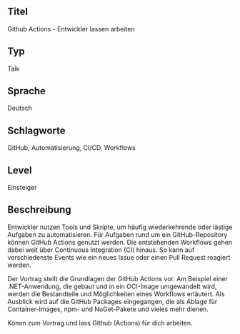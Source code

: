 ## Titel
Github Actions - Entwickler lassen arbeiten

## Typ
Talk

## Sprache
Deutsch

## Schlagworte
GitHub, Automatisierung, CI/CD, Workflows

## Level
Einsteiger

## Beschreibung

Entwickler nutzen Tools und Skripte, um häufig wiederkehrende oder lästige Aufgaben zu automatisieren. Für Aufgaben rund um ein GitHub-Repository können GitHub Actions genutzt werden. Die entstehenden Workflows gehen dabei weit über Continuous Integration (CI) hinaus. So kann auf verschiedenste Events wie ein neues Issue oder einen Pull Request reagiert werden.

Der Vortrag stellt die Grundlagen der GitHub Actions vor. Am Beispiel einer .NET-Anwendung, die gebaut und in ein OCI-Image umgewandelt wird, werden die Bestandteile und Möglichkeiten eines Workflows erläutert. Als Ausblick wird auf die GitHub Packages eingegangen, die als Ablage für Container-Images, npm- und NuGet-Pakete und vieles mehr dienen.

Komm zum Vortrag und lass Github (Actions) für dich arbeiten.